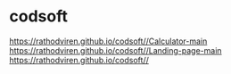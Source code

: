 # codsoft
https://rathodviren.github.io/codsoft//Calculator-main
https://rathodviren.github.io/codsoft//Landing-page-main
https://rathodviren.github.io/codsoft//
